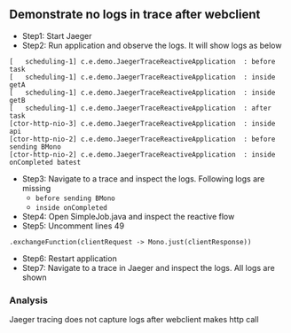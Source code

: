 ## Demonstrate no logs in trace after webclient

* Step1: Start Jaeger
* Step2: Run application and observe the logs. It will show logs as below
```
[   scheduling-1] c.e.demo.JaegerTraceReactiveApplication  : before task
[   scheduling-1] c.e.demo.JaegerTraceReactiveApplication  : inside getA
[   scheduling-1] c.e.demo.JaegerTraceReactiveApplication  : inside getB
[   scheduling-1] c.e.demo.JaegerTraceReactiveApplication  : after task
[ctor-http-nio-3] c.e.demo.JaegerTraceReactiveApplication  : inside api 
[ctor-http-nio-2] c.e.demo.JaegerTraceReactiveApplication  : before sending BMono
[ctor-http-nio-2] c.e.demo.JaegerTraceReactiveApplication  : inside onCompleted batest
```
* Step3: Navigate to a trace and inspect the logs. Following logs are missing
    * `before sending BMono`
    * `inside onCompleted `
* Step4: Open SimpleJob.java and inspect the reactive flow
* Step5: Uncomment lines 49
```
.exchangeFunction(clientRequest -> Mono.just(clientResponse))
```
* Step6: Restart application
* Step7: Navigate to a trace in Jaeger and inspect the logs. All logs are shown


### Analysis

Jaeger tracing does not capture logs after webclient makes http call